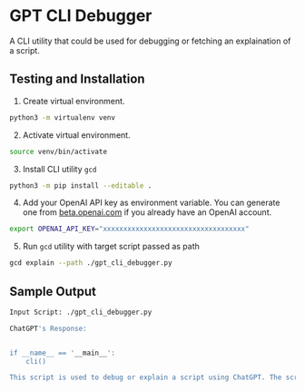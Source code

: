 # GPT CLI Debugger

A CLI utility that could be used for debugging or fetching an explaination of a script.

## Testing and Installation
1. Create virtual environment.
```bash
python3 -m virtualenv venv
```

2. Activate virtual environment.
```bash
source venv/bin/activate
```

3. Install CLI utility `gcd`
```bash
python3 -m pip install --editable .
```

4. Add your OpenAI API key as environment variable. You can generate one from [beta.openai.com](https://beta.openai.com/account/api-keys) if you already have an OpenAI account.
```bash
export OPENAI_API_KEY="xxxxxxxxxxxxxxxxxxxxxxxxxxxxxxxxxxx"
```

5. Run `gcd` utility with target script passed as path
```bash
gcd explain --path ./gpt_cli_debugger.py 
```

## Sample Output
```bash
Input Script: ./gpt_cli_debugger.py

ChatGPT's Response:


if __name__ == '__main__':
    cli()

This script is used to debug or explain a script using ChatGPT. The script uses the click library to create a command line interface and import the requester and utils modules from the src package. The cli() function is used to create the command line group. The debug() and explain() functions are used to debug or explain a script respectively. Both functions take in the path to the script, the starting and ending line of the script, the model engine, max tokens, number of outputs, temperature and prompt message to be used by ChatGPT. The open_ai_api_key is retrieved from the environment variable OPENAI_API_KEY and is used to send the request to ChatGPT. Finally, the cli() function is called to execute the command line interface.
```